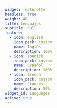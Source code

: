 ```yaml
---
widget: featurette
headless: true
weight: 40
title: Lenguajes
subtitle: null
feature:
  - icon: english
    icon_pack: custom
    name: Inglés
    description: 100%
  - icon: spanish
    icon_pack: custom
    name: Español
    description: 100%
  - icon: french
    icon_pack: custom
    name: Francés
    description: 50%
widget_id: Languages
active: true
---
```

